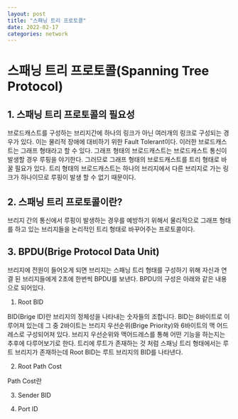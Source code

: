 ```yaml
---
layout: post
title: "스패닝 트리 프로토콜"
date: 2022-02-17
categories: network
---
```


# 스패닝 트리 프로토콜(Spanning Tree Protocol)

## 1. 스패닝 트리 프로토콜의 필요성

브로드캐스트를 구성하는 브리지간에 하나의 링크가 아닌 여러개의 링크로 구성되는 경우가 있다. 이는 물리적 장애에 대비하기 위한 Fault Tolerant이다. 이러한 브로드캐스트는 그래프 형태라고 할 수 있다. 그래프 형태의 브로드캐스트는 브로드캐스트 통신이 발생할 경우 루핑을 야기한다. 그러므로 그래프 형태의 브로드캐스트를 트리 형태로 바꿀 필요가 있다. 트리 형태의 브로드캐스트는 하나의 브리지에서 다른 브리지로 가는 링크가 하나이므로 루핑이 발생 할 수 없기 때문이다. 

## 2. 스패닝 트리 프로토콜이란?

 브리지 간의 통신에서 루핑이 발생하는 경우를 예방하기 위해서 물리적으로 그래프 형태를 하고 있는 브리지들을 논리적인 트리 형태로 바꾸어주는 프로토콜이다.

 ## 3. BPDU(Brige Protocol Data Unit) 

 브리지에 전원이 들어오게 되면 브리지는 스패닝 트리 형태를 구성하기 위해 자신과 연결 된 브리지들에게 2초에 한번씩 BPDU를 보낸다. BPDU의 구성은 아래와 같은 내용으로 되어있다.

 1) Root BID

BID(Brige ID)란 브리지의 정체성을 나타내는 숫자들의 조합니다. BID는 8바이트로 이루어져 있는데 그 중 2바이트는 브리지 우선순위(Brige Priority)와 6바이트의 맥 어드레스로 구성되어져 있다. 브리지 우선순위와 맥어드레스를 통해 어떤 기능을 하는지는 추후에 다루어보기로 한다. 트리에 루트가 존재하는 것 처럼 스패닝 트리 형태에서는 루트 브리지가 존재하는데 Root BID는 루트 브리지의 BID를 나타낸다.

 2) Root Path Cost

 Path Cost란

 3) Sender BID

 4) Port ID